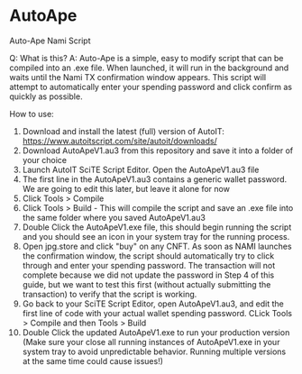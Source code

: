 # AutoApe
Auto-Ape Nami Script

Q: What is this?
A: Auto-Ape is a simple, easy to modify script that can be compiled into an .exe file. When launched, it will run in the background and waits until the Nami TX           confirmation window appears. This script will attempt to automatically enter your spending password and click confirm as quickly as possible.

How to use:

1. Download and install the latest (full) version of AutoIT: https://www.autoitscript.com/site/autoit/downloads/
2. Download AutoApeV1.au3 from this repository and save it into a folder of your choice
3. Launch AutoIT SciTE Script Editor. Open the AutoApeV1.au3 file
4. The first line in the AutoApeV1.au3 contains a generic wallet password. We are going to edit this later, but leave it alone for now
5. Click Tools > Compile
6. Click Tools > Build - This will compile the script and save an .exe file into the same folder where you saved AutoApeV1.au3
7. Double Click the AutoApeV1.exe file, this should begin running the script and you should see an icon in your system tray for the running process.
8. Open jpg.store and click "buy" on any CNFT. As soon as NAMI launches the confirmation window, the script should automatically try to click through and enter your spending password. The transaction will not complete because we did not update the password in Step 4 of this guide, but we want to test this first (without actually submitting the transaction) to verify that the script is working.
9. Go back to your SciTE Script Editor, open AutoApeV1.au3, and edit the first line of code with your actual wallet spending password. CLick Tools > Compile and then Tools > Build
10. Double Click the updated AutoApeV1.exe to run your production version (Make sure your close all running instances of AutoApeV1.exe in your system tray to avoid unpredictable behavior. Running multiple versions at the same time could cause issues!)
